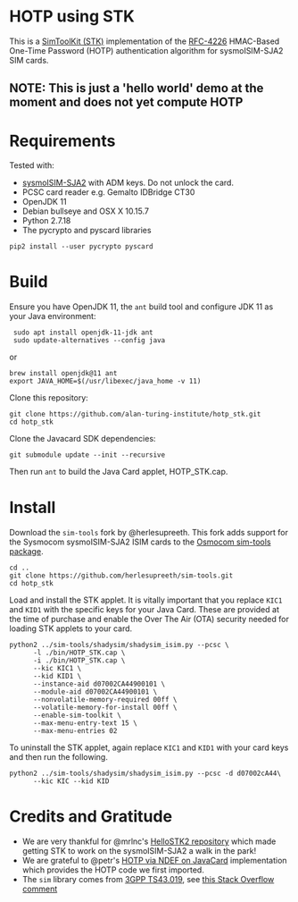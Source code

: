 # HOTP using STK
This is a [SimToolKit (STK)](http://www.bladox.cz/devel-docs/gen_stk.html) implementation of the [RFC-4226](https://datatracker.ietf.org/doc/html/rfc4226) HMAC-Based One-Time Password (HOTP) authentication algorithm for sysmoISIM-SJA2 SIM cards. 

## NOTE: This is just a 'hello world' demo at the moment and does not yet compute HOTP

# Requirements

Tested with:
* [sysmoISIM-SJA2](http://shop.sysmocom.de/products/sysmoISIM-SJA2) with ADM keys. Do not unlock the card.
* PCSC card reader e.g. Gemalto IDBridge CT30
* OpenJDK 11
* Debian bullseye and OSX X 10.15.7
* Python 2.7.18
* The pycrypto and pyscard libraries
```
pip2 install --user pycrypto pyscard
```

# Build

Ensure you have OpenJDK 11, the `ant` build tool and configure JDK 11 as your Java environment:
```
 sudo apt install openjdk-11-jdk ant
 sudo update-alternatives --config java
```
or
```
brew install openjdk@11 ant
export JAVA_HOME=$(/usr/libexec/java_home -v 11)
```

Clone this repository:
```
git clone https://github.com/alan-turing-institute/hotp_stk.git
cd hotp_stk
```

Clone the Javacard SDK dependencies:
```
git submodule update --init --recursive
```

Then run `ant` to build the Java Card applet, HOTP_STK.cap. 


# Install

Download the `sim-tools` fork by @herlesupreeth. This fork adds support for the Sysmocom sysmoISIM-SJA2 ISIM cards to the [Osmocom sim-tools package](git.osmocom.org/sim/sim-tools/).

```
cd ..
git clone https://github.com/herlesupreeth/sim-tools.git
cd hotp_stk
```

Load and install the STK applet. It is vitally important that you replace `KIC1` and `KID1` with the specific keys for your Java Card. These are provided at the time of purchase and enable the Over The Air (OTA) security needed for loading STK applets to your card.

```
python2 ../sim-tools/shadysim/shadysim_isim.py --pcsc \
      -l ./bin/HOTP_STK.cap \
      -i ./bin/HOTP_STK.cap \
      --kic KIC1 \
      --kid KID1 \
      --instance-aid d07002CA44900101 \
      --module-aid d07002CA44900101 \
      --nonvolatile-memory-required 00ff \
      --volatile-memory-for-install 00ff \
      --enable-sim-toolkit \
      --max-menu-entry-text 15 \
      --max-menu-entries 02 
```

To uninstall the STK applet, again replace `KIC1` and `KID1` with your card keys and then run the following.

```
python2 ../sim-tools/shadysim/shadysim_isim.py --pcsc -d d07002cA44\
      --kic KIC --kid KID
```

# Credits and Gratitude

* We are very thankful for @mrlnc's [HelloSTK2 repository](https://github.com/mrlnc/HelloSTK2) which made getting STK to work on the sysmoISIM-SJA2 a walk in the park!
* We are grateful to @petr's [HOTP via NDEF on JavaCard](https://github.com/petrs/hotp_via_ndef) implementation which provides the HOTP code we first imported.
* The `sim` library comes from [3GPP TS43.019](http://www.3gpp.org/ftp/Specs/archive/43_series/43.019/43019-560.zip), see [this Stack Overflow comment](https://stackoverflow.com/a/22471187)